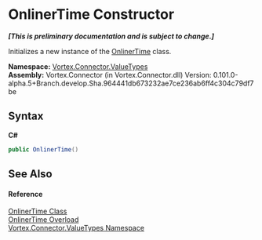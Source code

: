 # OnlinerTime Constructor 
 _**\[This is preliminary documentation and is subject to change.\]**_

Initializes a new instance of the <a href="T_Vortex_Connector_ValueTypes_OnlinerTime.md">OnlinerTime</a> class.

**Namespace:**&nbsp;<a href="N_Vortex_Connector_ValueTypes.md">Vortex.Connector.ValueTypes</a><br />**Assembly:**&nbsp;Vortex.Connector (in Vortex.Connector.dll) Version: 0.101.0-alpha.5+Branch.develop.Sha.964441db673232ae7ce236ab6ff4c304c79df7be

## Syntax

**C#**<br />
``` C#
public OnlinerTime()
```


## See Also


#### Reference
<a href="T_Vortex_Connector_ValueTypes_OnlinerTime.md">OnlinerTime Class</a><br /><a href="Overload_Vortex_Connector_ValueTypes_OnlinerTime__ctor.md">OnlinerTime Overload</a><br /><a href="N_Vortex_Connector_ValueTypes.md">Vortex.Connector.ValueTypes Namespace</a><br />